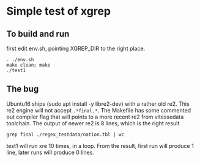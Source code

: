 Simple test of xgrep
====================

To build and run
----------------

first edit env.sh, pointing XGREP_DIR to the right place.

```
. ./env.sh
make clean; make
./test1
```

The bug
-----------
Ubuntu16 ships (sudo apt install -y libre2-dev) with a rather old re2.
This re2 engine will not accept `.*final.*`.   The Makefile has some
commented out compiler flag that will points to a more recent re2 from
vitessedata toolchain.  The output of newer re2 is 8 lines, which is 
the right result
```
grep final ./regex_testdata/nation.tbl | wc
```

test1 will run xre 10 times, in a loop.  From the result, first run 
will produce 1 line, later runs will produce 0 lines.

